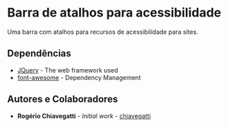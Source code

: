 # Barra de atalhos para acessibilidade

Uma barra com atalhos para recursos de acessibilidade para sites.

## Dependências

* [JQuery](https://jquery.com/) - The web framework used
* [font-awesome](http://fontawesome.io) - Dependency Management

## Autores e Colaboradores

* **Rogério Chiavegatti** - *Initial work* - [chiavegatti](https://github.com/chiavegatti)